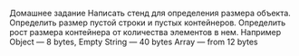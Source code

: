 Домашнее задание
Написать стенд для определения размера объекта. Определить размер пустой строки и пустых контейнеров.
Определить рост размера контейнера от количества элементов в нем.
Например
Object — 8 bytes,
Empty String — 40 bytes
Array — from 12 bytes
